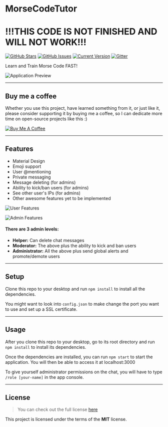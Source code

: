 # MorseCodeTutor

!!!THIS CODE IS NOT FINISHED AND WILL NOT WORK!!!
============
[![GitHub Stars](https://img.shields.io/github/stars/Lopastudio/MorseCodeTutor.svg)](https://github.com/Lopastudio/MorseCodeTutor) [![GitHub Issues](https://img.shields.io/github/issues/Lopastudio/MorseCodeTutor.svg)](https://github.com/Lopastudio/MorseCodeTutor/issues) [![Current Version](https://img.shields.io/badge/version-1.0.0-green.svg)](https://github.com/Lopastudio/MorseCodeTutor)  [![Gitter](https://badges.gitter.im/Join%20Chat.svg)](https://gitter.im/Lopastudio/MorseCodeTutor?utm_source=badge&utm_medium=badge&utm_campaign=pr-badge)

Learn and Train Morse Code FAST!

![Application Preview](https://i.imgur.com/lApmTIB.png)

---
## Buy me a coffee

Whether you use this project, have learned something from it, or just like it, please consider supporting it by buying me a coffee, so I can dedicate more time on open-source projects like this :)

<a href="https://www.buymeacoffee.com/igorantun" target="_blank"><img src="https://www.buymeacoffee.com/assets/img/custom_images/orange_img.png" alt="Buy Me A Coffee" style="height: auto !important;width: auto !important;" ></a>

---

## Features
- Material Design
- Emoji support
- User @mentioning
- Private messaging
- Message deleting (for admins)
- Ability to kick/ban users (for admins)
- See other user's IPs (for admins)
- Other awesome features yet to be implemented

![User Features](http://i.imgur.com/WbF1fi2.png)

![Admin Features](http://i.imgur.com/xQFaadt.png)


#### There are 3 admin levels:
- **Helper:** Can delete chat messages
- **Moderator:** The above plus the ability to kick and ban users
- **Administrator:** All the above plus send global alerts and promote/demote users

---

## Setup
Clone this repo to your desktop and run `npm install` to install all the dependencies.

You might want to look into `config.json` to make change the port you want to use and set up a SSL certificate.

---

## Usage
After you clone this repo to your desktop, go to its root directory and run `npm install` to install its dependencies.

Once the dependencies are installed, you can run  `npm start` to start the application. You will then be able to access it at localhost:3000

To give yourself administrator permissions on the chat, you will have to type `/role [your-name]` in the app console.

---

## License
>You can check out the full license [here](https://github.com/Lopastudio/MorseCodeTutor/blob/master/LICENSE)

This project is licensed under the terms of the **MIT** license.
